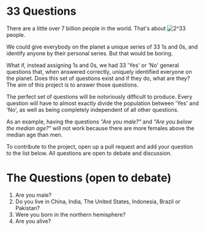 33 Questions
============

There are a little over 7 billion people in the world. That's about ![2^33](http://www.sciweavers.org/upload/Tex2Img_1385242834/eqn.png) people.

We could give everybody on the planet a unique series of 33 1s and 0s, and identify anyone by their personal series. But that would be boring.

What if, instead assigning 1s and 0s, we had 33 'Yes' or 'No' general questions that, when answered correctly, uniquely identified everyone on the planet. Does this set of questions exist and if they do, what are they? The aim of this project is to answer those questions.

The perfect set of questions will be notoriously difficult to produce. Every question will have to almost exactly divide the population between 'Yes' and 'No', as well as being completely independent of all other questions.

As an example, having the questions *"Are you male?"* and *"Are you below the median age?"* will not work because there are more females above the median age than men.


To contribute to the project, open up a pull request and add your question to the list below. All questions are open to debate and discussion.

The Questions (open to debate)
========================

1. Are you male?
2. Do you live in China, India, The United States, Indonesia, Brazil or Pakistan? 
3. Were you born in the northern hemisphere?
4. Are you alive?
